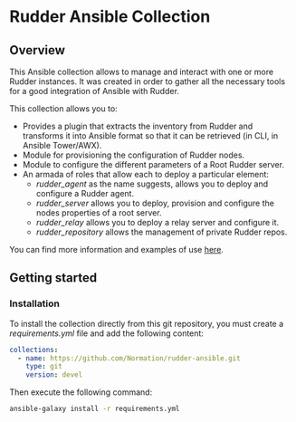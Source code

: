 # Rudder Ansible Collection

## Overview
This Ansible collection allows to manage and interact with one or more Rudder instances.
It was created in order to gather all the necessary tools for a good integration of Ansible with Rudder.

This collection allows you to:

* Provides a plugin that extracts the inventory from Rudder and transforms it into Ansible format so that it can be retrieved (in CLI, in Ansible Tower/AWX).
* Module for provisioning the configuration of Rudder nodes.
* Module to configure the different parameters of a Root Rudder server.
* An armada of roles that allow each to deploy a particular element:
  - _rudder_agent_ as the name suggests, allows you to deploy and configure a Rudder agent.
  - _rudder_server_ allows you to deploy, provision and configure the nodes properties of a root server.
  - _rudder_relay_ allows you to deploy a relay server and configure it.
  - _rudder_repository_ allows the management of private Rudder repos.

You can find more information and examples of use [here](https://github.com/Normation/rudder-ansible/blob/master/USAGE.md).

## Getting started

### Installation
To install the collection directly from this git repository, you must create a *requirements.yml* file and add the following content:
```yml
collections:
  - name: https://github.com/Normation/rudder-ansible.git
    type: git
    version: devel
```
Then execute the following command:
```bash
ansible-galaxy install -r requirements.yml
```
